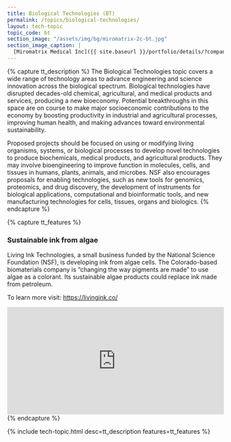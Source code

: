 ```yaml
---
title: Biological Technologies (BT)
permalink: /topics/biological-technologies/
layout: tech-topic
topic_code: bt
section_image: "/assets/img/bg/miromatrix-2c-bt.jpg"
section_image_caption: |
  [Miromatrix Medical Inc]({{ site.baseurl }}/portfolio/details/?company=miromatrix-medical-inc#miromatrix-medical-inc)'s unique technology allows scientists to create human organs, offsetting shortages of transplantable organs.
---
```

{% capture tt_description %}
The Biological Technologies topic covers a wide range of technology areas to advance engineering and science innovation across the biological spectrum. Biological technologies have disrupted decades-old chemical, agricultural, and medical products and services, producing a new bioeconomy. Potential breakthroughs in this space are on course to make major socioeconomic contributions to the economy by boosting productivity in industrial and agricultural processes, improving human health, and making advances toward environmental sustainability.  

Proposed projects should be focused on using or modifying living organisms, systems, or biological processes to develop novel technologies to produce biochemicals, medical products, and agricultural products. They may involve bioengineering to improve function in molecules, cells, and tissues in humans, plants, animals, and microbes. NSF also encourages proposals for enabling technologies, such as new tools for genomics, proteomics, and drug discovery, the development of instruments for biological applications, computational and bioinformatic tools, and new manufacturing technologies for cells, tissues, organs and biologics.
{% endcapture %}

{% capture tt_features %}
<div class="usa-section usa-content usa-grid">
  <div class="image-video">
    <div class="usa-width-one-half">
      <h3>Sustainable ink from algae</h3>
      <p>Living Ink Technologies, a small business funded by the National Science Foundation (NSF), is developing ink from algae cells. The Colorado-based biomaterials company is “changing the way pigments are made” to use algae as a colorant. Its sustainable algae products could replace ink made from petroleum.</p>
      <p>To learn more visit: <a href="https://livingink.co/">https://livingink.co/</a></p>
    </div>
    <div class="usa-width-one-half">
      <iframe sandbox="allow-same-origin allow-scripts" title="Living Ink" width="100%" height="250" src="https://www.youtube.com/embed/f5iYvMtqTAo?modestbranding=1&showinfo=0&fs=1" frameborder="0" allowfullscreen=""></iframe>
    </div>
  </div>
</div>

<div class="background-light-blue">
  <div class="usa-section usa-content usa-grid">
   
  </div>
</div>
{% endcapture %}

{% include tech-topic.html desc=tt_description features=tt_features %}
